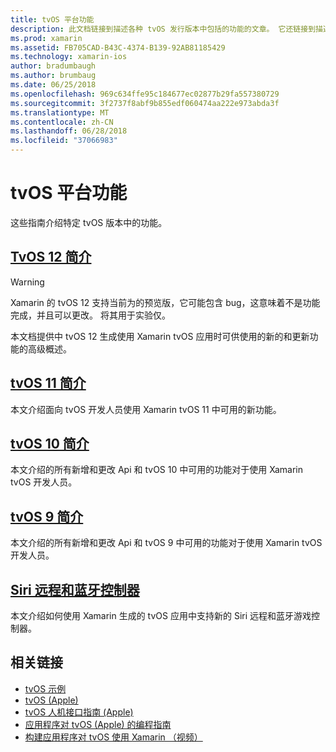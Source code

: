 ```yaml
---
title: tvOS 平台功能
description: 此文档链接到描述各种 tvOS 发行版本中包括的功能的文章。 它还链接到描述 Siri 远程和蓝牙控制器的文档。
ms.prod: xamarin
ms.assetid: FB705CAD-B43C-4374-B139-92AB81185429
ms.technology: xamarin-ios
author: bradumbaugh
ms.author: brumbaug
ms.date: 06/25/2018
ms.openlocfilehash: 969c634ffe95c184677ec02877b29fa557380729
ms.sourcegitcommit: 3f2737f8abf9b855edf060474aa222e973abda3f
ms.translationtype: MT
ms.contentlocale: zh-CN
ms.lasthandoff: 06/28/2018
ms.locfileid: "37066983"
---
```

# <a name="tvos-platform-features"></a>tvOS 平台功能

这些指南介绍特定 tvOS 版本中的功能。

## <a name="introduction-to-tvos-12iostvosplatformintroduction-to-tvos12indexmd"></a>[TvOS 12 简介](~/ios/tvos/platform/introduction-to-tvos12/index.md)

> [!WARNING]
> Xamarin 的 tvOS 12 支持当前为的预览版，它可能包含 bug，这意味着不是功能完成，并且可以更改。
> 将其用于实验仅。

本文档提供中 tvOS 12 生成使用 Xamarin tvOS 应用时可供使用的新的和更新功能的高级概述。

## <a name="introduction-to-tvos-11iostvosplatformintroduction-to-tvos11md"></a>[tvOS 11 简介](~/ios/tvos/platform/introduction-to-tvos11.md)

本文介绍面向 tvOS 开发人员使用 Xamarin tvOS 11 中可用的新功能。

## <a name="introduction-to-tvos-10iostvosplatformintroduction-to-tvos10indexmd"></a>[tvOS 10 简介](~/ios/tvos/platform/introduction-to-tvos10/index.md)

本文介绍的所有新增和更改 Api 和 tvOS 10 中可用的功能对于使用 Xamarin tvOS 开发人员。

## <a name="introduction-to-tvos-9iostvosplatformtvos9md"></a>[tvOS 9 简介](~/ios/tvos/platform/tvos9.md)

本文介绍的所有新增和更改 Api 和 tvOS 9 中可用的功能对于使用 Xamarin tvOS 开发人员。

## <a name="siri-remote-and-bluetooth-controllersiostvosplatformremote-bluetoothmd"></a>[Siri 远程和蓝牙控制器](~/ios/tvos/platform/remote-bluetooth.md)

本文介绍如何使用 Xamarin 生成的 tvOS 应用中支持新的 Siri 远程和蓝牙游戏控制器。

## <a name="related-links"></a>相关链接

- [tvOS 示例](https://developer.xamarin.com/samples/tvos/all/)
- [tvOS (Apple)](https://developer.apple.com/tvos/)
- [tvOS 人机接口指南 (Apple)](https://developer.apple.com/tvos/human-interface-guidelines/)
- [应用程序对 tvOS (Apple) 的编程指南](https://developer.apple.com/library/prerelease/tvos/documentation/General/Conceptual/AppleTV_PG/)
- [构建应用程序对 tvOS 使用 Xamarin （视频）](https://university.xamarin.com/lightninglectures/tvos-with-xamarin)
